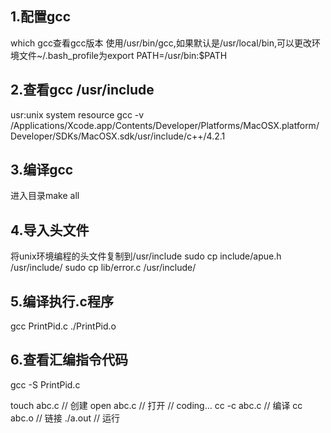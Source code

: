 ## 1.配置gcc
which gcc查看gcc版本
使用/usr/bin/gcc,如果默认是/usr/local/bin,可以更改环境文件~/.bash_profile为export PATH=/usr/bin:$PATH
## 2.查看gcc /usr/include
usr:unix system resource
gcc -v
/Applications/Xcode.app/Contents/Developer/Platforms/MacOSX.platform/Developer/SDKs/MacOSX.sdk/usr/include/c++/4.2.1

## 3.编译gcc
进入目录make all
## 4.导入头文件
将unix环境编程的头文件复制到/usr/include
sudo cp include/apue.h /usr/include/
sudo cp lib/error.c  /usr/include/
## 5.编译执行.c程序
gcc PrintPid.c
./PrintPid.o
## 6.查看汇编指令代码
gcc -S PrintPid.c


touch abc.c  // 创建
open abc.c   // 打开
             // coding...
cc -c abc.c  // 编译
cc abc.o     // 链接
./a.out      // 运行
